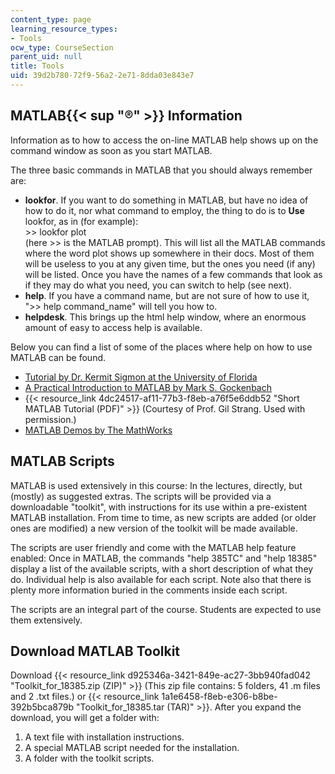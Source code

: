 ```yaml
---
content_type: page
learning_resource_types:
- Tools
ocw_type: CourseSection
parent_uid: null
title: Tools
uid: 39d2b780-72f9-56a2-2e71-8dda03e843e7
---
```


MATLAB{{< sup "®" >}} Information
---------------------------------

Information as to how to access the on-line MATLAB help shows up on the command window as soon as you start MATLAB.

The three basic commands in MATLAB that you should always remember are:

*   **lookfor**. If you want to do something in MATLAB, but have no idea of how to do it, nor what command to employ, the thing to do is to **Use** lookfor, as in (for example):  
    \>> lookfor plot  
    (here >> is the MATLAB prompt). This will list all the MATLAB commands where the word plot shows up somewhere in their docs. Most of them will be useless to you at any given time, but the ones you need (if any) will be listed. Once you have the names of a few commands that look as if they may do what you need, you can switch to help (see next).
*   **help**. If you have a command name, but are not sure of how to use it, ">> help command\_name" will tell you how to.
*   **helpdesk**. This brings up the html help window, where an enormous amount of easy to access help is available.

Below you can find a list of some of the places where help on how to use MATLAB can be found.

*   [Tutorial by Dr. Kermit Sigmon at the University of Florida](http://www.math.ucsd.edu/~bdriver/21d-s99/matlab-primer.html)
*   [A Practical Introduction to MATLAB by Mark S. Gockenbach](http://www.math.mtu.edu/~msgocken/intro/intro.html)
*   {{< resource_link 4dc24517-af11-77b3-f8eb-a76f5e6ddb52 "Short MATLAB Tutorial (PDF)" >}} (Courtesy of Prof. Gil Strang. Used with permission.)
*   [MATLAB Demos by The MathWorks](http://www.mathworks.com/products/matlab/examples.html)

MATLAB Scripts
--------------

MATLAB is used extensively in this course: In the lectures, directly, but (mostly) as suggested extras. The scripts will be provided via a downloadable "toolkit", with instructions for its use within a pre-existent MATLAB installation. From time to time, as new scripts are added (or older ones are modified) a new version of the toolkit will be made available.

The scripts are user friendly and come with the MATLAB help feature enabled: Once in MATLAB, the commands "help 385TC" and "help 18385" display a list of the available scripts, with a short description of what they do. Individual help is also available for each script. Note also that there is plenty more information buried in the comments inside each script.

The scripts are an integral part of the course. Students are expected to use them extensively.

Download MATLAB Toolkit
-----------------------

Download {{< resource_link d925346a-3421-849e-ac27-3bb940fad042 "Toolkit\_for\_18385.zip (ZIP)" >}} (This zip file contains: 5 folders, 41 .m files and 2 .txt files.) or {{< resource_link 1a1e6458-f8eb-e306-b8be-392b5bca879b "Toolkit\_for\_18385.tar (TAR)" >}}. After you expand the download, you will get a folder with:

1.  A text file with installation instructions.
2.  A special MATLAB script needed for the installation.
3.  A folder with the toolkit scripts.